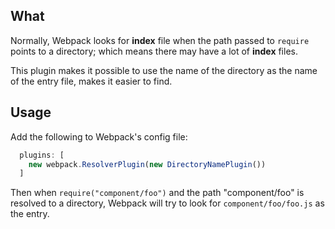 
## What
Normally, Webpack looks for **index** file when the path passed to `require` points to a directory; which means there may have a lot of **index** files.

This plugin makes it possible to use the name of the directory as the name of the entry file, makes it easier to find.

## Usage

Add the following to Webpack's config file:

```javascript
  plugins: [
    new webpack.ResolverPlugin(new DirectoryNamePlugin())
  ]
```

Then when `require("component/foo")` and the path "component/foo" is resolved to a directory, Webpack will try to look for `component/foo/foo.js` as the entry.
